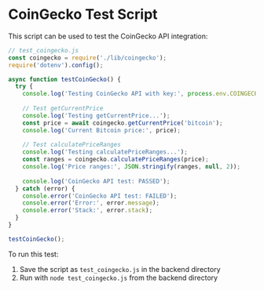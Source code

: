 # CoinGecko Test Script

This script can be used to test the CoinGecko API integration:

```javascript
// test_coingecko.js
const coingecko = require('./lib/coingecko');
require('dotenv').config();

async function testCoinGecko() {
  try {
    console.log('Testing CoinGecko API with key:', process.env.COINGECKO_API_KEY ? 'Key present' : 'No key found');
    
    // Test getCurrentPrice
    console.log('Testing getCurrentPrice...');
    const price = await coingecko.getCurrentPrice('bitcoin');
    console.log('Current Bitcoin price:', price);
    
    // Test calculatePriceRanges
    console.log('Testing calculatePriceRanges...');
    const ranges = coingecko.calculatePriceRanges(price);
    console.log('Price ranges:', JSON.stringify(ranges, null, 2));
    
    console.log('CoinGecko API test: PASSED');
  } catch (error) {
    console.error('CoinGecko API test: FAILED');
    console.error('Error:', error.message);
    console.error('Stack:', error.stack);
  }
}

testCoinGecko();
```

To run this test:
1. Save the script as `test_coingecko.js` in the backend directory
2. Run with `node test_coingecko.js` from the backend directory